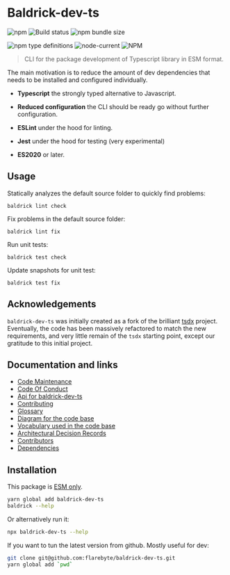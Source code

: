 # Baldrick-dev-ts

![npm](https://img.shields.io/npm/v/baldrick-dev-ts) ![Build
status](https://github.com/flarebyte/baldrick-dev-ts/actions/workflows/main.yml/badge.svg)
![npm bundle size](https://img.shields.io/bundlephobia/min/baldrick-dev-ts)

![npm type definitions](https://img.shields.io/npm/types/baldrick-dev-ts)
![node-current](https://img.shields.io/node/v/baldrick-dev-ts)
![NPM](https://img.shields.io/npm/l/baldrick-dev-ts)

> CLI for the package development of Typescript library in ESM format.

The main motivation is to reduce the amount of dev dependencies that needs to
be installed and configured individually.

-   **Typescript** the strongly typed alternative to Javascript.

-   **Reduced configuration** the CLI should be ready go without further
    configuration.

-   **ESLint** under the hood for linting.

-   **Jest** under the hood for testing (very experimental)

-   **ES2020** or later.

## Usage

Statically analyzes the default source folder to quickly find problems:

`baldrick lint check`

Fix problems in the default source folder:

`baldrick lint fix`

Run unit tests:

`baldrick test check`

Update snapshots for unit test:

`baldrick test fix`

## Acknowledgements

`baldrick-dev-ts` was initially created as a fork of the brilliant
[tsdx](https://github.com/jaredpalmer/tsdx) project.
Eventually, the code has been massively refactored to match the new
requirements, and very little remain of the `tsdx` starting point, except our
gratitude to this initial project.

## Documentation and links

-   [Code Maintenance](MAINTENANCE.md)
-   [Code Of Conduct](CODE_OF_CONDUCT.md)
-   [Api for baldrick-dev-ts](API.md)
-   [Contributing](CONTRIBUTING.md)
-   [Glossary](GLOSSARY.md)
-   [Diagram for the code base](INTERNAL.md)
-   [Vocabulary used in the code base](CODE_VOCABULARY.md)
-   [Architectural Decision Records](DECISIONS.md)
-   [Contributors](https://github.com/flarebyte/baldrick-dev-ts/graphs/contributors)
-   [Dependencies](https://github.com/flarebyte/baldrick-dev-ts/network/dependencies)

## Installation

This package is [ESM
only](https://blog.sindresorhus.com/get-ready-for-esm-aa53530b3f77).

```bash
yarn global add baldrick-dev-ts
baldrick --help
```

Or alternatively run it:

```bash
npx baldrick-dev-ts --help
```

If you want to tun the latest version from github. Mostly useful for dev:

```bash
git clone git@github.com:flarebyte/baldrick-dev-ts.git
yarn global add `pwd`
```
